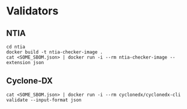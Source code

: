 # Validators

## NTIA
```
cd ntia
docker build -t ntia-checker-image .
cat <SOME_SBOM.json> | docker run -i --rm ntia-checker-image --extension json
```

## Cyclone-DX
`cat <SOME_SBOM.json> | docker run -i --rm cyclonedx/cyclonedx-cli validate --input-format json`
